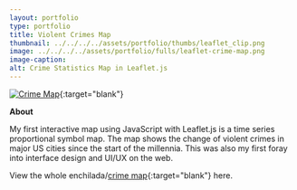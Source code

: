```yaml
---
layout: portfolio
type: portfolio
title: Violent Crimes Map
thumbnail: ../../../../assets/portfolio/thumbs/leaflet_clip.png
image: ../../../../assets/portfolio/fulls/leaflet-crime-map.png
image-caption:
alt: Crime Statistics Map in Leaflet.js
---
```

[![Crime Map]({{page.image}})](../../../../portfolio/work/leaflet.html){:target="blank"}

**About**

My first interactive map using JavaScript with Leaflet.js is a time series proportional symbol map. The map shows the change of violent crimes in major US cities since the start of the millennia. This was also my first foray into interface design and UI/UX on the web. 

View the whole enchilada/[crime map](../../../../portfolio/work/leaflet.html){:target="blank"} here.
